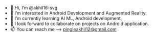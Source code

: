 - 👋 Hi, I’m @akhil16-svg
- 👀 I’m interested in Android Development and Augmented Reality.
- 🌱 I’m currently learning AI ML, Android development, 
- 💞️ I look forward to collaborate on projects on Android application.
- 📫 You can reach me --> pingleakhil12@gmail.com 

<!---
akhil16-svg/akhil16-svg is a ✨ special ✨ repository because its `README.md` (this file) appears on your GitHub profile.
You can click the Preview link to take a look at your changes.
--->
